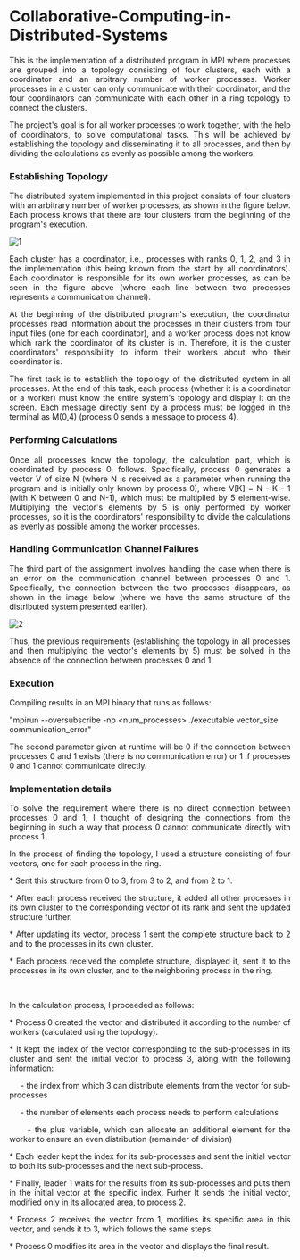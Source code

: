 # Collaborative-Computing-in-Distributed-Systems

<p align="justify">
This is the implementation of a distributed program in MPI where processes are grouped into a topology consisting of four clusters, each with a coordinator and an arbitrary number of worker processes. Worker processes in a cluster can only communicate with their coordinator, and the four coordinators can communicate with each other in a ring topology to connect the clusters.
</p>
<p align="justify">
The project's goal is for all worker processes to work together, with the help of coordinators, to solve computational tasks. This will be achieved by establishing the topology and disseminating it to all processes, and then by dividing the calculations as evenly as possible among the workers.
</p>

### Establishing Topology
<p align="justify">
The distributed system implemented in this project consists of four clusters with an arbitrary number of worker processes, as shown in the figure below. Each process knows that there are four clusters from the beginning of the program's execution.
 </p>

![1](https://user-images.githubusercontent.com/73998092/220163845-ffc5f7ac-caee-4c38-8566-1078c5746cf5.PNG)

<p align="justify">
Each cluster has a coordinator, i.e., processes with ranks 0, 1, 2, and 3 in the implementation (this being known from the start by all coordinators). Each coordinator is responsible for its own worker processes, as can be seen in the figure above (where each line between two processes represents a communication channel).
</p>
<p align="justify">
At the beginning of the distributed program's execution, the coordinator processes read information about the processes in their clusters from four input files (one for each coordinator), and a worker process does not know which rank the coordinator of its cluster is in. Therefore, it is the cluster coordinators' responsibility to inform their workers about who their coordinator is.
 </p>
<p align="justify">
The first task is to establish the topology of the distributed system in all processes. At the end of this task, each process (whether it is a coordinator or a worker) must know the entire system's topology and display it on the screen. Each message directly sent by a process must be logged in the terminal as M(0,4) (process 0 sends a message to process 4).
 </p>

### Performing Calculations
<p align="justify">
Once all processes know the topology, the calculation part, which is coordinated by process 0, follows. Specifically, process 0 generates a vector V of size N (where N is received as a parameter when running the program and is initially only known by process 0), where V[K] = N - K - 1 (with K between 0 and N-1), which must be multiplied by 5 element-wise. Multiplying the vector's elements by 5 is only performed by worker processes, so it is the coordinators' responsibility to divide the calculations as evenly as possible among the worker processes.
</p>

### Handling Communication Channel Failures
<p align="justify">
The third part of the assignment involves handling the case when there is an error on the communication channel between processes 0 and 1. Specifically, the connection between the two processes disappears, as shown in the image below (where we have the same structure of the distributed system presented earlier).
</p>

![2](https://user-images.githubusercontent.com/73998092/220164054-3720302b-249b-40c7-9070-f990215445f7.PNG)

<p align="justify">
Thus, the previous requirements (establishing the topology in all processes and then multiplying the vector's elements by 5) must be solved in the absence of the connection between processes 0 and 1.
</p>

### Execution
<p align="justify">
Compiling results in an MPI binary that runs as follows:
</p>

"mpirun --oversubscribe -np <num_processes> ./executable vector_size communication_error"

<p align="justify">
The second parameter given at runtime will be 0 if the connection between processes 0 and 1 exists (there is no communication error) or 1 if processes 0 and 1 cannot communicate directly.
  </p> 

### Implementation details
<p align="justify">
To solve the requirement where there is no direct connection between processes 0 and 1, I thought of designing the connections from the beginning in such a way that process 0 cannot communicate directly with process 1.
</p> 
  <p align="justify">
In the process of finding the topology, I used a structure consisting of four vectors, one for each process in the ring.
</p> 
<p align="justify">
* Sent this structure from 0 to 3, from 3 to 2, and from 2 to 1. </p> 
  <p align="justify"> 
* After each process received the structure, it added all other processes in its own cluster to the corresponding vector of its rank and sent the updated structure further. </p> 
    <p align="justify">
* After updating its vector, process 1 sent the complete structure back to 2 and to the processes in its own cluster. </p> 
      <p align="justify">
* Each process received the complete structure, displayed it, sent it to the processes in its own cluster, and to the neighboring process in the ring. </p> 

<br><p align="justify">
In the calculation process, I proceeded as follows:

  <p align="justify">
* Process 0 created the vector and distributed it according to the number of workers (calculated using the topology). </p>
    <p align="justify">
* It kept the index of the vector corresponding to the sub-processes in its cluster and sent the initial vector to process 3, along with the following information: </p>
      <p align="justify">
&nbsp;&nbsp;&nbsp;&nbsp;&nbsp;- the index from which 3 can distribute elements from the vector for sub-processes </p>
        <p align="justify">
&nbsp;&nbsp;&nbsp;&nbsp;&nbsp;- the number of elements each process needs to perform calculations </p>
          <p align="justify">
&nbsp;&nbsp;&nbsp;&nbsp;&nbsp;- the plus variable, which can allocate an additional element for the worker to ensure an even distribution (remainder of division) </p>
            <p align="justify">
* Each leader kept the index for its sub-processes and sent the initial vector to both its sub-processes and the next sub-process. </p>
              <p align="justify">
* Finally, leader 1 waits for the results from its sub-processes and puts them in the initial vector at the specific index. Furher It sends the initial vector, modified only in its allocated area, to process 2. </p>
                <p align="justify">
* Process 2 receives the vector from 1, modifies its specific area in this vector, and sends it to 3, which follows the same steps.</p>
                  <p align="justify">
* Process 0 modifies its area in the vector and displays the final result. </p>
